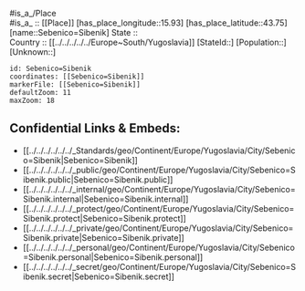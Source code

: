 ﻿---
location: [43.75,15.93] 
mapzoom: [7,12] 
mapmarker: city 
type: City
tags:
- geo/City


SpocWebEntityId: 34158
isDeleted: false
confidential: public

---
#is_a_/Place  
#is_a_ :: [[Place]] 
[has_place_longitude::15.93] 
[has_place_latitude::43.75] 
[name::Sebenico=Sibenik] 
State ::  
Country :: [[../../../../../Europe~South/Yugoslavia]] 
[StateId::] 
[Population::] 
[Unknown::] 


```leaflet
id: Sebenico=Sibenik
coordinates: [[Sebenico=Sibenik]] 
markerFile: [[Sebenico=Sibenik]] 
defaultZoom: 11 
maxZoom: 18
```


## Confidential Links & Embeds: 
- [[../../../../../../_Standards/geo/Continent/Europe/Yugoslavia/City/Sebenico=Sibenik|Sebenico=Sibenik]] 
- [[../../../../../../_public/geo/Continent/Europe/Yugoslavia/City/Sebenico=Sibenik.public|Sebenico=Sibenik.public]] 
- [[../../../../../../_internal/geo/Continent/Europe/Yugoslavia/City/Sebenico=Sibenik.internal|Sebenico=Sibenik.internal]] 
- [[../../../../../../_protect/geo/Continent/Europe/Yugoslavia/City/Sebenico=Sibenik.protect|Sebenico=Sibenik.protect]] 
- [[../../../../../../_private/geo/Continent/Europe/Yugoslavia/City/Sebenico=Sibenik.private|Sebenico=Sibenik.private]] 
- [[../../../../../../_personal/geo/Continent/Europe/Yugoslavia/City/Sebenico=Sibenik.personal|Sebenico=Sibenik.personal]] 
- [[../../../../../../_secret/geo/Continent/Europe/Yugoslavia/City/Sebenico=Sibenik.secret|Sebenico=Sibenik.secret]] 
